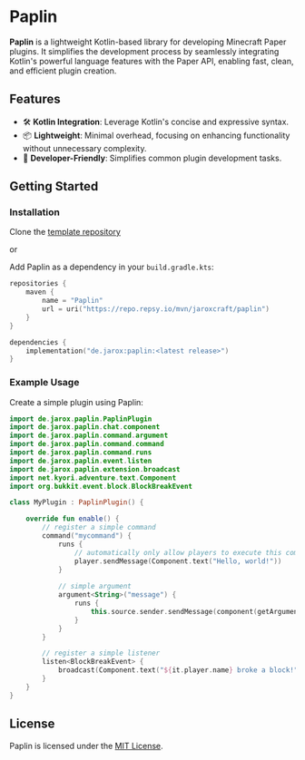 # Paplin

**Paplin** is a lightweight Kotlin-based library for developing Minecraft Paper plugins. It simplifies the development process by seamlessly integrating Kotlin's powerful language features with the Paper API, enabling fast, clean, and efficient plugin creation.

## Features

- 🛠️ **Kotlin Integration**: Leverage Kotlin's concise and expressive syntax.
- 📦 **Lightweight**: Minimal overhead, focusing on enhancing functionality without unnecessary complexity.
- 🚀 **Developer-Friendly**: Simplifies common plugin development tasks.

## Getting Started

### Installation

Clone the [template repository](https://github.com/new?template_name=paplin-example-project&template_owner=JaroxCraft)

or

Add Paplin as a dependency in your `build.gradle.kts`:

```kotlin
repositories {
    maven {
        name = "Paplin"
        url = uri("https://repo.repsy.io/mvn/jaroxcraft/paplin")
    }
}

dependencies {
    implementation("de.jarox:paplin:<latest release>")
}
```

### Example Usage

Create a simple plugin using Paplin:

```kotlin
import de.jarox.paplin.PaplinPlugin
import de.jarox.paplin.chat.component
import de.jarox.paplin.command.argument
import de.jarox.paplin.command.command
import de.jarox.paplin.command.runs
import de.jarox.paplin.event.listen
import de.jarox.paplin.extension.broadcast
import net.kyori.adventure.text.Component
import org.bukkit.event.block.BlockBreakEvent

class MyPlugin : PaplinPlugin() {

    override fun enable() {
        // register a simple command
        command("mycommand") {
            runs {
                // automatically only allow players to execute this command
                player.sendMessage(Component.text("Hello, world!"))
            }
            
            // simple argument
            argument<String>("message") {
                runs {
                    this.source.sender.sendMessage(component(getArgument("message")))
                }
            }
        }

        // register a simple listener
        listen<BlockBreakEvent> {
            broadcast(Component.text("${it.player.name} broke a block!"))
        }
    }
}
```

## License

Paplin is licensed under the [MIT License](LICENSE).
